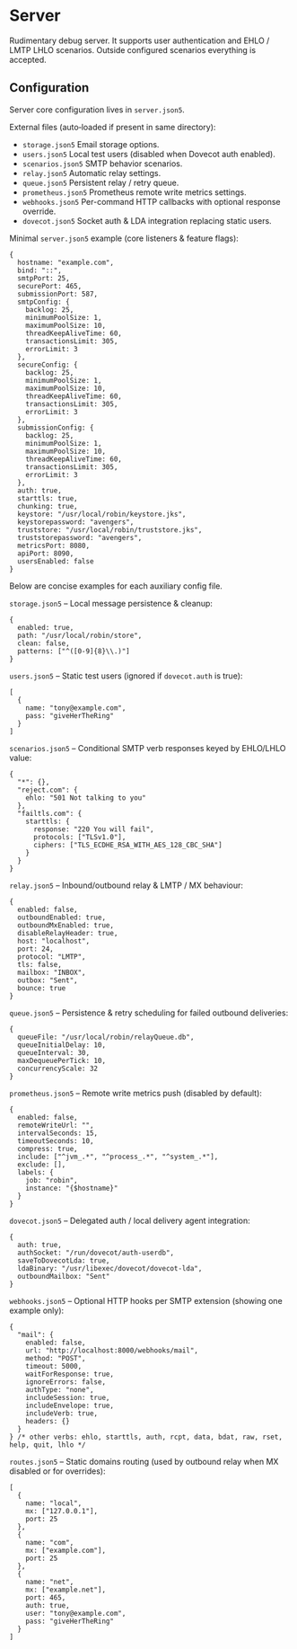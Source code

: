 Server
======
Rudimentary debug server.
It supports user authentication and EHLO / LMTP LHLO scenarios.
Outside configured scenarios everything is accepted.

Configuration
-------------
Server core configuration lives in `server.json5`.

External files (auto‑loaded if present in same directory):
- `storage.json5` Email storage options.
- `users.json5` Local test users (disabled when Dovecot auth enabled).
- `scenarios.json5` SMTP behavior scenarios.
- `relay.json5` Automatic relay settings.
- `queue.json5` Persistent relay / retry queue.
- `prometheus.json5` Prometheus remote write metrics settings.
- `webhooks.json5` Per-command HTTP callbacks with optional response override.
- `dovecot.json5` Socket auth & LDA integration replacing static users.

Minimal `server.json5` example (core listeners & feature flags):

    {
      hostname: "example.com",
      bind: "::",
      smtpPort: 25,
      securePort: 465,
      submissionPort: 587,
      smtpConfig: {
        backlog: 25,
        minimumPoolSize: 1,
        maximumPoolSize: 10,
        threadKeepAliveTime: 60,
        transactionsLimit: 305,
        errorLimit: 3
      },
      secureConfig: {
        backlog: 25,
        minimumPoolSize: 1,
        maximumPoolSize: 10,
        threadKeepAliveTime: 60,
        transactionsLimit: 305,
        errorLimit: 3
      },
      submissionConfig: {
        backlog: 25,
        minimumPoolSize: 1,
        maximumPoolSize: 10,
        threadKeepAliveTime: 60,
        transactionsLimit: 305,
        errorLimit: 3
      },
      auth: true,
      starttls: true,
      chunking: true,
      keystore: "/usr/local/robin/keystore.jks",
      keystorepassword: "avengers",
      truststore: "/usr/local/robin/truststore.jks",
      truststorepassword: "avengers",
      metricsPort: 8080,
      apiPort: 8090,
      usersEnabled: false
    }

Below are concise examples for each auxiliary config file.

`storage.json5` – Local message persistence & cleanup:

    {
      enabled: true,
      path: "/usr/local/robin/store",
      clean: false,
      patterns: ["^([0-9]{8}\\.)"]
    }

`users.json5` – Static test users (ignored if `dovecot.auth` is true):

    [
      {
        name: "tony@example.com",
        pass: "giveHerTheRing"
      }
    ]

`scenarios.json5` – Conditional SMTP verb responses keyed by EHLO/LHLO value:

    {
      "*": {},
      "reject.com": {
        ehlo: "501 Not talking to you"
      },
      "failtls.com": {
        starttls: {
          response: "220 You will fail",
          protocols: ["TLSv1.0"],
          ciphers: ["TLS_ECDHE_RSA_WITH_AES_128_CBC_SHA"]
        }
      }
    }

`relay.json5` – Inbound/outbound relay & LMTP / MX behaviour:

    {
      enabled: false,
      outboundEnabled: true,
      outboundMxEnabled: true,
      disableRelayHeader: true,
      host: "localhost",
      port: 24,
      protocol: "LMTP",
      tls: false,
      mailbox: "INBOX",
      outbox: "Sent",
      bounce: true
    }

`queue.json5` – Persistence & retry scheduling for failed outbound deliveries:

    {
      queueFile: "/usr/local/robin/relayQueue.db",
      queueInitialDelay: 10,
      queueInterval: 30,
      maxDequeuePerTick: 10,
      concurrencyScale: 32
    }

`prometheus.json5` – Remote write metrics push (disabled by default):

    {
      enabled: false,
      remoteWriteUrl: "",
      intervalSeconds: 15,
      timeoutSeconds: 10,
      compress: true,
      include: ["^jvm_.*", "^process_.*", "^system_.*"],
      exclude: [],
      labels: {
        job: "robin",
        instance: "{$hostname}"
      }
    }

`dovecot.json5` – Delegated auth / local delivery agent integration:

    {
      auth: true,
      authSocket: "/run/dovecot/auth-userdb",
      saveToDovecotLda: true,
      ldaBinary: "/usr/libexec/dovecot/dovecot-lda",
      outboundMailbox: "Sent"
    }

`webhooks.json5` – Optional HTTP hooks per SMTP extension (showing one example only):

    {
      "mail": {
        enabled: false,
        url: "http://localhost:8000/webhooks/mail",
        method: "POST",
        timeout: 5000,
        waitForResponse: true,
        ignoreErrors: false,
        authType: "none",
        includeSession: true,
        includeEnvelope: true,
        includeVerb: true,
        headers: {}
      }
    } /* other verbs: ehlo, starttls, auth, rcpt, data, bdat, raw, rset, help, quit, lhlo */

`routes.json5` – Static domains routing (used by outbound relay when MX disabled or for overrides):

    [
      {
        name: "local",
        mx: ["127.0.0.1"],
        port: 25
      },
      {
        name: "com",
        mx: ["example.com"],
        port: 25
      },
      {
        name: "net",
        mx: ["example.net"],
        port: 465,
        auth: true,
        user: "tony@example.com",
        pass: "giveHerTheRing"
      }
    ]
